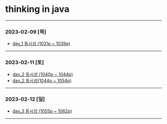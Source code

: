 # thinking in java
* * *

### 2023-02-09 [목]
- [day_1 동시성 (1031p ~ 1039p)](https://github.com/xxx-sj/Today_I_Learned/blob/master/java/books/thinking_in_java/day_1/ch21.%EB%8F%99%EC%8B%9C%EC%84%B1.md)
* * *
### 2023-02-11 [토]
- [day_2 동시성 (1040p ~ 1044p)](https://github.com/xxx-sj/Today_I_Learned/blob/master/java/books/thinking_in_java/day_2/ch21.%EB%8F%99%EC%8B%9C%EC%84%B1.md)
- [day_2 동시성(1044p ~ 1054p)](https://github.com/xxx-sj/Today_I_Learned/blob/master/java/books/thinking_in_java/day_2/ch21.%EB%8F%99%EC%8B%9C%EC%84%B12.md)
* * * 
### 2023-02-12 [일]
- [day_3 동시성 (1055p ~ 1062p)](https://github.com/xxx-sj/Today_I_Learned/blob/master/java/books/thinking_in_java/day_3/ch21.동시성.md)
* * * 
